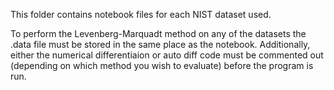 This folder contains notebook files for each NIST dataset used. 

To perform the Levenberg-Marquadt method on any of the datasets the .data file must be stored in the same place as the notebook. Additionally, either the numerical differentiaion or auto diff code must be commented out (depending on which method you wish to evaluate) before the program is run.
